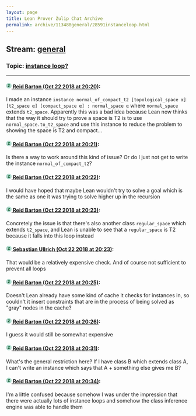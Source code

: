 ```yaml
---
layout: page
title: Lean Prover Zulip Chat Archive 
permalink: archive/113488general/28591instanceloop.html
---
```


## Stream: [general](index.html)
### Topic: [instance loop?](28591instanceloop.html)

---

#### [![Click to go to Zulip](../../assets/img/zulip2.png) Reid Barton (Oct 22 2018 at 20:20)](https://leanprover.zulipchat.com/#narrow/stream/113488-general/topic/instance%20loop%3F/near/136284768):
I made an instance `instance normal_of_compact_t2 [topological_space α] [t2_space α] [compact_space α] : normal_space α` where `normal_space` extends `t2_space`. Apparently this was a bad idea because Lean now thinks that the way it should try to prove a space is T2 is to use `normal_space.to_t2_space` and use this instance to reduce the problem to showing the space is T2 and compact...

#### [![Click to go to Zulip](../../assets/img/zulip2.png) Reid Barton (Oct 22 2018 at 20:21)](https://leanprover.zulipchat.com/#narrow/stream/113488-general/topic/instance%20loop%3F/near/136284802):
Is there a way to work around this kind of issue? Or do I just not get to write the instance `normal_of_compact_t2`?

#### [![Click to go to Zulip](../../assets/img/zulip2.png) Reid Barton (Oct 22 2018 at 20:22)](https://leanprover.zulipchat.com/#narrow/stream/113488-general/topic/instance%20loop%3F/near/136284881):
I would have hoped that maybe Lean wouldn't try to solve a goal which is the same as one it was trying to solve higher up in the recursion

#### [![Click to go to Zulip](../../assets/img/zulip2.png) Reid Barton (Oct 22 2018 at 20:23)](https://leanprover.zulipchat.com/#narrow/stream/113488-general/topic/instance%20loop%3F/near/136284920):
Concretely the issue is that there's also another class `regular_space` which extends `t2_space`, and Lean is unable to see that a `regular_space` is T2 because it falls into this loop instead

#### [![Click to go to Zulip](../../assets/img/zulip2.png) Sebastian Ullrich (Oct 22 2018 at 20:23)](https://leanprover.zulipchat.com/#narrow/stream/113488-general/topic/instance%20loop%3F/near/136284937):
That would be a relatively expensive check. And of course not sufficient to prevent all loops

#### [![Click to go to Zulip](../../assets/img/zulip2.png) Reid Barton (Oct 22 2018 at 20:25)](https://leanprover.zulipchat.com/#narrow/stream/113488-general/topic/instance%20loop%3F/near/136285034):
Doesn't Lean already have some kind of cache it checks for instances in, so couldn't it insert constraints that are in the process of being solved as "gray" nodes in the cache?

#### [![Click to go to Zulip](../../assets/img/zulip2.png) Reid Barton (Oct 22 2018 at 20:26)](https://leanprover.zulipchat.com/#narrow/stream/113488-general/topic/instance%20loop%3F/near/136285068):
I guess it would still be somewhat expensive

#### [![Click to go to Zulip](../../assets/img/zulip2.png) Reid Barton (Oct 22 2018 at 20:31)](https://leanprover.zulipchat.com/#narrow/stream/113488-general/topic/instance%20loop%3F/near/136285420):
What's the general restriction here? If I have class B which extends class A, I can't write an instance which says that A + something else gives me B?

#### [![Click to go to Zulip](../../assets/img/zulip2.png) Reid Barton (Oct 22 2018 at 20:34)](https://leanprover.zulipchat.com/#narrow/stream/113488-general/topic/instance%20loop%3F/near/136285593):
I'm a little confused because somehow I was under the impression that there were actually lots of instance loops and somehow the class inference engine was able to handle them

